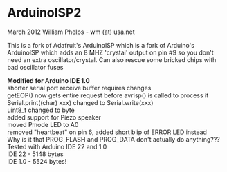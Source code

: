 # ArduinoISP2 #

 March 2012 William Phelps - wm (at) usa.net 
 
 This is a fork of Adafruit's ArduinoISP
 which is a fork of Arduino's ArduinoISP
 which adds an 8 MHZ 'crystal' output on pin #9 so you don't need an
 extra oscillator/crystal. Can also rescue some bricked chips with
 bad oscillator fuses
 
**Modified for Arduino IDE 1.0**  
 shorter serial port receive buffer requires changes  
 getEOP() now gets entire request before avrisp() is called to process it  
 Serial.print((char) xxx) changed to Serial.write(xxx)  
 uint8_t changed to byte  
 added support for Piezo speaker  
 moved Pmode LED to A0  
 removed "heartbeat" on pin 6, added short blip of ERROR LED instead  
 Why is it that PROG_FLASH and PROG_DATA don't actually do anything???  
 Tested with Arduino IDE 22 and 1.0  
 IDE 22 - 5148 bytes  
 IDE 1.0 - 5524 bytes!  